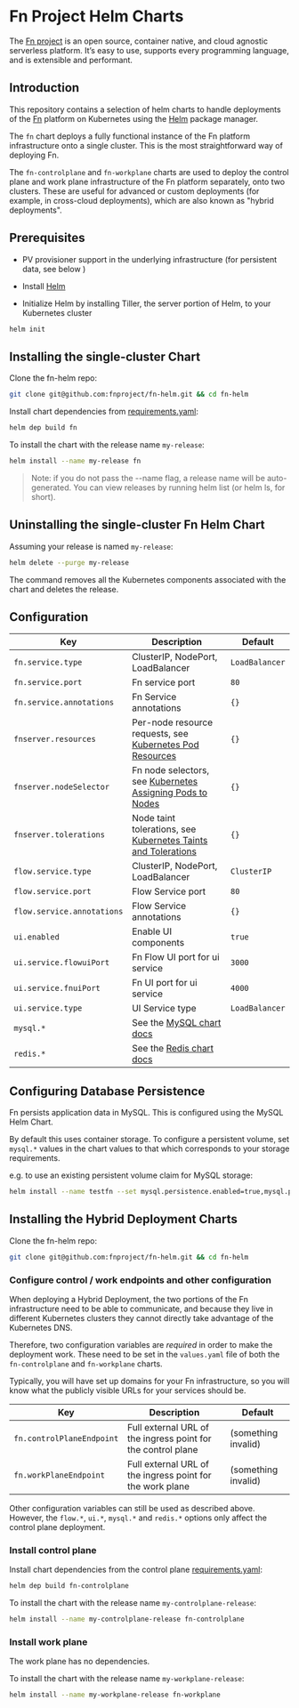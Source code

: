 # Fn Project Helm Charts

The [Fn project](http://fnproject.io) is an open source, container native, and cloud agnostic serverless platform. It’s easy to use, supports every programming language, and is extensible and performant.

## Introduction

This repository contains a selection of helm charts to handle deployments of the [Fn](https://github.com/fnproject/fn) platform on Kubernetes using the [Helm](https://helm.sh/) package manager.

The `fn` chart deploys a fully functional instance of the Fn platform infrastructure onto a single cluster. This is the most straightforward way of deploying Fn.

The `fn-controlplane` and `fn-workplane` charts are used to deploy the control plane and work plane infrastructure of the Fn platform separately, onto two clusters. These are useful for advanced or custom deployments (for example, in cross-cloud deployments), which are also known as "hybrid deployments".

## Prerequisites

- PV provisioner support in the underlying infrastructure (for persistent data, see below )

- Install [Helm](https://github.com/kubernetes/helm#install)

- Initialize Helm by installing Tiller, the server portion of Helm, to your Kubernetes cluster

```bash
helm init
```

## Installing the single-cluster Chart

Clone the fn-helm repo:

```bash
git clone git@github.com:fnproject/fn-helm.git && cd fn-helm
```

Install chart dependencies from [requirements.yaml](./fn/requirements.yaml):

```bash
helm dep build fn
```

To install the chart with the release name `my-release`:

```bash
helm install --name my-release fn
```

> Note: if you do not pass the --name flag, a release name will be auto-generated. You can view releases by running helm list (or helm ls, for short).


## Uninstalling the single-cluster Fn Helm Chart

Assuming your release is named `my-release`:

```bash
helm delete --purge my-release
```

The command removes all the Kubernetes components associated with the chart and deletes the release.

## Configuration

|  Key                           |  Description                      |  Default              |
| -------------------------------|-----------------------------------|-----------------------|
| `fn.service.type`        | ClusterIP, NodePort, LoadBalancer | `LoadBalancer`        |
| `fn.service.port`        | Fn service port                   | `80`                  |
| `fn.service.annotations` | Fn Service annotations            | `{}`                  |
| `fnserver.resources`           | Per-node resource requests, see [Kubernetes Pod Resources](http://kubernetes.io/docs/user-guide/compute-resources/)            | `{}`                  |
| `fnserver.nodeSelector`        | Fn node selectors, see [Kubernetes Assigning Pods to Nodes](https://kubernetes.io/docs/concepts/configuration/assign-pod-node/) | `{}`                  |
| `fnserver.tolerations`         | Node taint tolerations, see [Kubernetes Taints and Tolerations](https://kubernetes.io/docs/concepts/configuration/taint-and-toleration/) | `{}`             |
| `flow.service.type`            | ClusterIP, NodePort, LoadBalancer | `ClusterIP`           |
| `flow.service.port`            | Flow Service port                 | `80`                  |
| `flow.service.annotations`     | Flow Service annotations          | `{}`                  |
| `ui.enabled`                   | Enable UI components              | `true`                |
| `ui.service.flowuiPort`        | Fn Flow UI port for ui service    | `3000`                |
| `ui.service.fnuiPort`          | Fn UI port for ui service         | `4000`                |
| `ui.service.type`              | UI Service type                   | `LoadBalancer`        |
| `mysql.*`                      | See the [MySQL chart docs](https://github.com/kubernetes/charts/tree/master/stable/mysql) | |
| `redis.*`                      | See the [Redis chart docs](https://github.com/kubernetes/charts/tree/master/stable/redis) | |

 ## Configuring Database Persistence

Fn persists application data in MySQL. This is configured using the MySQL Helm Chart.

By default this uses container storage. To configure a persistent volume, set `mysql.*` values in the chart values to that which corresponds to your storage requirements.

e.g. to use an existing persistent volume claim for MySQL storage:

```bash
helm install --name testfn --set mysql.persistence.enabled=true,mysql.persistence.existingClaim=tc-fn-mysql fn
```

## Installing the Hybrid Deployment Charts

Clone the fn-helm repo:

```bash
git clone git@github.com:fnproject/fn-helm.git && cd fn-helm
```

### Configure control / work endpoints and other configuration

When deploying a Hybrid Deployment, the two portions of the Fn infrastructure need to be able to communicate, and because they live in different Kubernetes clusters they cannot directly take advantage of the Kubernetes DNS.

Therefore, two configuration variables are _required_ in order to make the deployment work. These need to be set in the `values.yaml` file of both the `fn-controlplane` and `fn-workplane` charts.

Typically, you will have set up domains for your Fn infrastructure, so you will know what the publicly visible URLs for your services should be.

|  Key                       |  Description                                                 |  Default            |
| ---------------------------|--------------------------------------------------------------|---------------------|
| `fn.controlPlaneEndpoint`  | Full external URL of the ingress point for the control plane | (something invalid) |
| `fn.workPlaneEndpoint`     | Full external URL of the ingress point for the work plane    | (something invalid) |

Other configuration variables can still be used as described above. However, the `flow.*`, `ui.*`, `mysql.*` and `redis.*` options only affect the control plane deployment.

### Install control plane

Install chart dependencies from the control plane [requirements.yaml](./fn-controlplane/requirements.yaml):

```bash
helm dep build fn-controlplane
```

To install the chart with the release name `my-controlplane-release`:

```bash
helm install --name my-controlplane-release fn-controlplane
```

### Install work plane

The work plane has no dependencies.

To install the chart with the release name `my-workplane-release`:

```bash
helm install --name my-workplane-release fn-workplane
```

